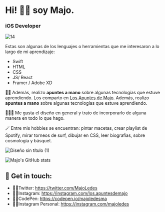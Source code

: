 

# Hi! 👋🏼 soy Majo. 
### iOS Developer
![14](https://user-images.githubusercontent.com/55170175/183471447-76763cc2-559d-4dd2-99fd-c83985c3aa6a.png)

Estas son algunas de los lenguajes o herramientas que me interesaron a lo largo de mi aprendizaje:
* Swift
* HTML
* CSS
* JS/ React
* Framer / Adobe XD


🧞‍♀️ Además, realizo **apuntes a mano** sobre algunas tecnologías que estuve aprendiendo. Los comparto en [Los Apuntes de Majo](http://losapuntesdemajo.now.sh). 
 Además, realizo **apuntes a mano** sobre algunas tecnologías que estuve aprendiendo.

👩🏻‍🎨 Me gusta el diseño en general y trato de incorporarlo de alguna manera en todo lo que hago.

🪄 Entre mis hobbies se encuentran: pintar macetas, crear playlist de Spotify, mirar torneos de surf, dibujar en CSS, leer biografías, sobre cosmología y básquet. 

![Diseño sin título (1)](https://user-images.githubusercontent.com/55170175/183475296-47c49a59-6086-4d33-b609-eff7de0d0029.png)

![Majo's GitHub stats](https://github-readme-stats.vercel.app/api?username=majoledesma&hide=contribs,prs&theme=buefy&show_icons=true)


## 🖤 Get in touch:
* 🧚🏼Twitter: https://twitter.com/MajoLedes
* 🧚🏼Instagram: https://instagram.com/los.apuntesdemajo
* 🧚🏼CodePen: https://codepen.io/majoledesma
* 🧚🏼Instagram Personal: https://instagram.com/majoledes
<!--
**majoledesma/majoledesma** is a ✨ _special_  repository because its `README.md` (this file) appears on your GitHub profile.
